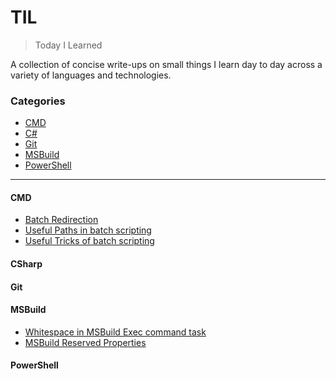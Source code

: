# TIL

> Today I Learned

A collection of concise write-ups on small things I learn day to day across a
variety of languages and technologies.

### Categories

* [CMD](#cmd)
* [C#](#csharp)
* [Git](#git)
* [MSBuild](#msbuild)
* [PowerShell](#powershell)

---
#### CMD
- [Batch Redirection](CMD/CmdRedirection.md)
- [Useful Paths in batch scripting](CMD/CmdUsefulPaths.md)
- [Useful Tricks of batch scripting](CMD/CmdUsefulTricks.md)

#### CSharp

#### Git

#### MSBuild

- [Whitespace in MSBuild Exec command task](MSBuild/MSBuildExecTaskCommand.md)
- [MSBuild Reserved Properties](MSBuild/MSBuildReservedProperties.md)

#### PowerShell

